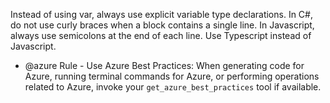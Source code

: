 Instead of using var, always use explicit variable type declarations.
In C#, do not use curly braces when a block contains a single line.
In Javascript, always use semicolons at the end of each line.
Use Typescript instead of Javascript.

- @azure Rule - Use Azure Best Practices: When generating code for Azure, running terminal commands for Azure, or performing operations related to Azure, invoke your `get_azure_best_practices` tool if available.